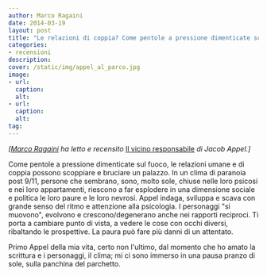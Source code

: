 ```yaml
---
author: Marco Ragaini
date: 2014-03-19
layout: post
title: "Le relazioni di coppia? Come pentole a pressione dimenticate sul fuoco"
categories:
- recensioni
description:
cover: /static/img/appel_al_parco.jpg
image: 
- url:
  caption:
  alt:
- url:
  caption:
  alt:
tag:
---
```

<em>[[Marco Ragaini](http://www.pochestorie.it/) ha letto e recensito</em> [Il vicino responsabile](http://40k.it/books/collection/stories/20101217-vicino-responsabile.html) <em>di Jacob Appel.]</em>

Come pentole a pressione dimenticate sul fuoco, le relazioni umane e di coppia possono scoppiare e bruciare un palazzo. 
In un clima di paranoia post 9/11, persone che sembrano, sono, molto sole, chiuse nelle loro psicosi e nei loro appartamenti, riescono a far esplodere in una dimensione sociale e politica le loro paure e le loro nevrosi.
Appel indaga, sviluppa e scava con grande senso del ritmo e attenzione alla psicologia. I personaggi "si muovono", evolvono e crescono/degenerano anche nei rapporti reciproci. Ti porta a cambiare punto di vista, a vedere le cose con occhi diversi, ribaltando le prospettive.
La paura può fare più danni di un attentato.

Primo Appel della mia vita, certo non l'ultimo, dal momento che ho amato la scrittura e i personaggi, il clima; mi ci sono immerso in una pausa pranzo di sole, sulla panchina del parchetto.